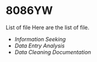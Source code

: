 # 8086YW
List of file  Here are the list of file.
* _Information Seeking_  
* _Data Entry Analysis_  
* _Data Cleaning Documentation_
